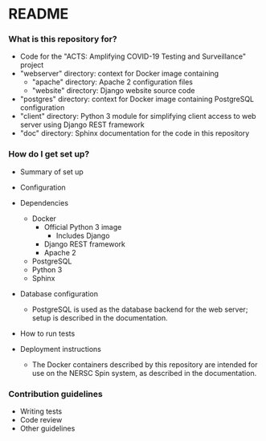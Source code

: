 # README #

### What is this repository for? ###

* Code for the "ACTS: Amplifying COVID-19 Testing and Surveillance" project
* "webserver" directory: context for Docker image containing
    * "apache" directory: Apache 2 configuration files
    * "website" directory: Django website source code
* "postgres" directory: context for Docker image containing PostgreSQL configuration    
* "client" directory: Python 3 module for simplifying client access to web server using Django REST framework
* "doc" directory: Sphinx documentation for the code in this repository

### How do I get set up? ###

* Summary of set up
* Configuration
* Dependencies
    * Docker
        * Official Python 3 image
            * Includes Django
        * Django REST framework
        * Apache 2
	* PostgreSQL
    * Python 3
    * Sphinx
    
* Database configuration
    * PostgreSQL is used as the database backend for the web server; setup is described in the documentation.
    
* How to run tests

* Deployment instructions
    * The Docker containers described by this repository are intended for use on the NERSC Spin system, as described in the documentation.
    
### Contribution guidelines ###

* Writing tests
* Code review
* Other guidelines
